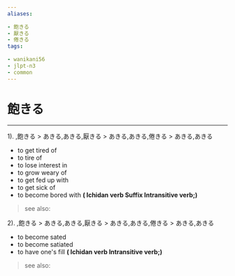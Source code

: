 ```yaml
---
aliases:
    
- 飽きる
- 厭きる
- 倦きる
tags:
    
- wanikani56
- jlpt-n3
- common
---
```


# 飽きる
---
1).
,飽きる > あきる,あきる,厭きる > あきる,あきる,倦きる > あきる,あきる

- to get tired of
- to tire of
- to lose interest in
- to grow weary of
- to get fed up with
- to get sick of
- to become bored with
**( Ichidan verb Suffix Intransitive verb;)**
> see also: 
            
2).
,飽きる > あきる,あきる,厭きる > あきる,あきる,倦きる > あきる,あきる

- to become sated
- to become satiated
- to have one's fill
**( Ichidan verb Intransitive verb;)**
> see also: 
            